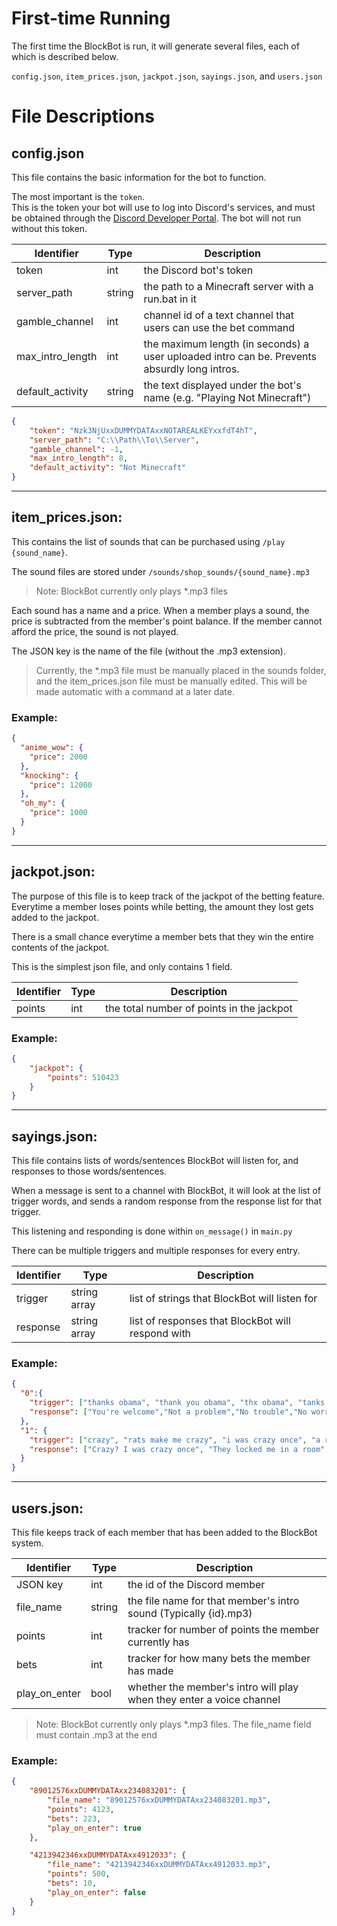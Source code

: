 # First-time Running

The first time the BlockBot is run, it will generate several files, each of which is described below.

`config.json`, `item_prices.json`, `jackpot.json`, `sayings.json`, and `users.json`

# File Descriptions
## config.json

This file contains the basic information for the bot to function. 

The most important is the `token`. 
<br>This is the token your bot will use to log into Discord's services, and must be obtained through the [Discord Developer Portal](https://discord.com/developers/applications). The bot will not run without this token.

| Identifier           | Type   | Description                                                                                  |
|----------------------|--------|----------------------------------------------------------------------------------------------|
| token                | int    | the Discord bot's token                                                                      |
| server_path          | string | the path to a Minecraft server with a run.bat in it                                          |
| gamble_channel       | int    | channel id of a text channel that users can use the bet command                              |
| max_intro_length     | int    | the maximum length (in seconds) a user uploaded intro can be. Prevents absurdly long intros. |
| default_activity     | string | the text displayed under the bot's name (e.g. "Playing Not Minecraft")                       |

```json
{
    "token": "Nzk3NjUxxDUMMYDATAxxNOTAREALKEYxxfdT4hT",
    "server_path": "C:\\Path\\To\\Server",
    "gamble_channel": -1,
    "max_intro_length": 8,
    "default_activity": "Not Minecraft"
}
```

---

## item_prices.json:

This contains the list of sounds that can be purchased using `/play {sound_name}`.

The sound files are stored under `/sounds/shop_sounds/{sound_name}.mp3`

> Note: BlockBot currently only plays *.mp3 files

Each sound has a name and a price. When a member plays a sound, the price is subtracted from the member's point balance.
If the member cannot afford the price, the sound is not played.

The JSON key is the name of the file (without the .mp3 extension).
 
> Currently, the *.mp3 file must be manually placed in the sounds folder, and the item_prices.json file 
> must be manually edited. This will be made automatic with a command at a later date.

### Example:

```json
{
  "anime_wow": {
    "price": 2000
  },
  "knocking": {
    "price": 12000
  },
  "oh_my": {
    "price": 1000
  }
}
```

---

## jackpot.json:

The purpose of this file is to keep track of the jackpot of the betting feature. 
Everytime a member loses points while betting, the amount they lost gets added to the jackpot.

There is a small chance everytime  a member bets that they win the entire contents of the jackpot.

This is the simplest json file, and only contains 1 field.

| Identifier | Type   | Description                               |
|------------|--------|-------------------------------------------|
| points     | int    | the total number of points in the jackpot |


### Example:

```json
{
    "jackpot": {
        "points": 510423
    }
}
```

---

## sayings.json:

This file contains lists of words/sentences BlockBot will listen for, and responses to those words/sentences.

When a message is sent to a channel with BlockBot, it will look at the list of trigger words, 
and sends a random response from the response list for that trigger.

This listening and responding is done within `on_message()` in `main.py`

There can be multiple triggers and multiple responses for every entry.

| Identifier | Type         | Description                                       |
|------------|--------------|---------------------------------------------------|
| trigger    | string array | list of strings that BlockBot will listen for     |
| response   | string array | list of responses that BlockBot will respond with | 

### Example:
```json
{
  "0":{
    "trigger": ["thanks obama", "thank you obama", "thx obama", "tanks obama", "ty obama", "thank u obama"],
    "response": ["You're welcome","Not a problem","No trouble","No worries","My pleasure","Happy to help","Not at all"]
  },
  "1": {
    "trigger": ["crazy", "rats make me crazy", "i was crazy once", "a rubber room with rats","they locked me in a room, a rubber room","they locked me in a room a rubber room"],
    "response": ["Crazy? I was crazy once", "They locked me in a room", "They locked me in a room, a rubber room", "Crazy? I was crazy once. They locked me in a room, a rubber room. A rubber room with rats.", "Rats make me crazy", "Crazy?"]
  }
}
```

---

## users.json:

This file keeps track of each member that has been added to the BlockBot system.

| Identifier    | Type   | Description                                                          |
|---------------|--------|----------------------------------------------------------------------|
| JSON key      | int    | the id of the Discord member                                         |
| file_name     | string | the file name for that member's intro sound (Typically {id}.mp3)     |
| points        | int    | tracker for number of points the member currently has                |
| bets          | int    | tracker for how many bets the member has made                        |
| play_on_enter | bool   | whether the member's intro will play when they enter a voice channel |

> Note: BlockBot currently only plays *.mp3 files. The file_name field must contain .mp3 at the end

### Example:

```json
{
    "89012576xxDUMMYDATAxx234083201": {
        "file_name": "89012576xxDUMMYDATAxx234083201.mp3",
        "points": 4123,
        "bets": 223,
        "play_on_enter": true
    },

    "4213942346xxDUMMYDATAxx4912033": {
        "file_name": "4213942346xxDUMMYDATAxx4912033.mp3",
        "points": 500,
        "bets": 10,
        "play_on_enter": false
    }
}
```


